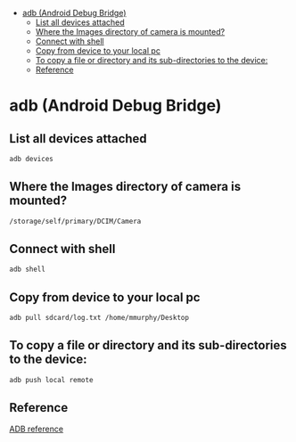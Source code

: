 <!--ts-->
   * [adb (Android Debug Bridge)](#adb-android-debug-bridge)
      * [List all devices attached](#list-all-devices-attached)
      * [Where the Images directory of camera is mounted?](#where-the-images-directory-of-camera-is-mounted)
      * [Connect with shell](#connect-with-shell)
      * [Copy from device to your local pc](#copy-from-device-to-your-local-pc)
      * [To copy a file or directory and its sub-directories to the device:](#to-copy-a-file-or-directory-and-its-sub-directories-to-the-device)
      * [Reference](#reference)

<!-- Added by: gil_diy, at: Thu 06 Jan 2022 17:57:40 IST -->

<!--te-->

# adb (Android Debug Bridge)


## List all devices attached

```bash
adb devices
```

## Where the Images directory of camera is mounted?



```bash
/storage/self/primary/DCIM/Camera
```

## Connect with shell
```bash
adb shell
```

## Copy from device to your local pc

```bash
adb pull sdcard/log.txt /home/mmurphy/Desktop
```

## To copy a file or directory and its sub-directories to the device:
```bash
adb push local remote
```



## Reference
[ADB reference](https://developer.android.com/studio/command-line/adb)
